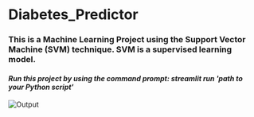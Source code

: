 # Diabetes_Predictor

### This is a Machine Learning Project using the Support Vector Machine (SVM) technique. SVM is a supervised learning model.

#### *Run this project by using the command prompt: streamlit run 'path to your Python script'*


![Output](https://github.com/Vrush2004/Diabetes_Predictor/assets/131949619/23cdc6a5-2744-4657-9682-fa03b96f8918)
